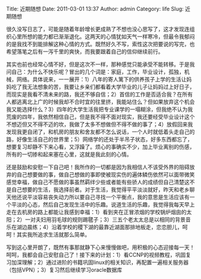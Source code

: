 Title: 近期随想
Date: 2011-03-01 13:37
Author: admin
Category: life
Slug: 近期随想

很久没写日志了，可能是随着年龄增长更成熟了不想也没心思写了，这才发现连组织心里所想的能力都已渐渐退化。这两天的心情犹如天气一样寒冷，但最令我郁闷的是我找不到能排解这种心情的方式。既然好久不写，索性这次把要说的写完，也希望落笔之后有一泻千里的爽快，而我要跟着自己的信仰继续前行。

其实也前也经常心情不好，但是这次不一样，那种感觉只能承受不能转移。于是我问自己：为什么不快乐呢？冒出的几个词是：家庭，工作，毕业设计，孤独，机械，网络。具体说来，一一展开：1）八年的寄人篱下的供养孩子上学的生活让妈妈吃了我无法想象的苦，我要让乡亲们都看着大学毕业的儿子让妈妈过上好日子，而现实是我看不清未来的路，我还不够自信；2）首信的工作是否适合我？在所有人都逃离北上广的时候我却不合时宜的往里挤，我能站住么？但如果放弃这个机会我又能选择什么？3）四年的大学生活我把专业课学的一塌糊涂，但我绝不认为我荒废的四年，我依然相信自己，但是我不得不面对现实，我还要经受毕业设计这个不想迈但又不得不迈的坎，我做了太多不想做但不得不做的事了；4）放假回来我发现我更自闭了，和机房的朋友和舍友都不怎么说话，一个人时就低着头走自己的路，好像生活自己的世界里；5）网络学的还处于半吊子状态，好多东西都忘了，想要复习却静不下来心看，又浮躁了。烦心的事确实不少，加上毕业离别的伤感，所有的一切掺和起来塞在心里，这就是我此刻的心情。

还是鼓励和安慰一下自己吧！我所作的一切都是因为我相信人不该受外界的阻碍放弃的自己想要做的事，做自己想做的事即使被现实伤的遍体鳞伤依然可以面带微笑感觉幸福，做自己不愿做的事虽然羁绊少些或者能有些骄人的成绩但自己清楚这不是自己想要的生活，我选择前者。对于生活，我觉得平平淡淡就好，昨天和老乡聊天他还说平淡容易丧失动力所以要自己寻找一个平衡点，我的意思是生活应该有一个平淡的心态，然后自己发现生活中的乐趣。说道生活的乐趣，我觉得我每天早上走在去机房的路上都能让我感到幸福：1）看到夹在正冒浓烟的学校锅炉烟囱的太阳；2）一对夫妇用羽毛球的规则踢毽子；3）三五个老太太总是以相同的背景音乐在湖边晨练；4）沿着学校的稷下湖的最靠近湖面那排地板走，恋恋胆儿，呵呵！其实我所追求生活就那么简单。

写到这心里开朗了，既然有事那就静下心来慢慢做吧，用积极的心态迎接每一天！呵呵，我都会自己安慰自己了！接下来的计划：1）看CCNP的视频教程，巩固复习加深理解；2）通过进阶的书籍巩固linux的相关知识，再配置一遍相关服务器（包括VPN）；3）复习然后继续学习oracle数据库
